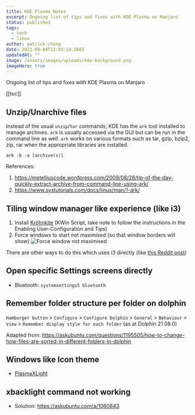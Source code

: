 ```yaml
---
title: KDE Plasma Notes
excerpt: Ongoing list of tips and fixes with KDE Plasma on Manjaro
status: published
tags:
  - tech
  - linux
author: patrick-chong
date: 2021-09-04T12:03:14.260Z
updatedAt: ""
image: /assets/images/uploads/kde-background.png
imageHero: true
---
```


Ongoing list of tips and fixes with KDE Plasma on Manjaro

[[toc]]

## Unzip/Unarchive files

Instead of the usual `unzip`/`tar` commands, KDE has the `ark` tool installed to manage archives. `ark` is usually accessed via the GUI but can be run in the command line as well. `ark` works on various formats such as tar, gzip, bzip2, zip, rar when the appropriate libraries are installed.

```shell
ark -b -a [archive(s)]
```

References:

1. https://metelliuscode.wordpress.com/2009/08/28/tip-of-the-day-quickly-extract-archive-from-command-line-using-ark/
2. https://www.systutorials.com/docs/linux/man/1-ark/

## Tiling window manager like experience (like i3)

1. Install [Kröhnkite](https://github.com/esjeon/krohnkite) (KWin Script, take note to follow the instructions in the Enabling User-Configuration and Tips)
2. Force windows to start not maximised (so that window borders will show)
   ![Force window not maximised](/assets/images/uploads/kde-force-not-maximised.png)

There are other ways to do this which uses i3 directly (like [this Reddit post](https://www.reddit.com/r/unixporn/comments/64mihc/i3_kde_plasma_a_match_made_in_heaven/))

## Open specific Settings screens directly

- Bluetooth: `systemsettings5 bluetooth`

## Remember folder structure per folder on dolphin

`Hamburger button` > `Configure` > `Configure Dolphin` > `General` > `Behaviour` > `View` > `Remember display style for each folder` (as at Dolphin 21.08.0)

Adapted from: https://askubuntu.com/questions/1195505/how-to-change-how-files-are-sorted-in-different-folders-in-dolphin

## Windows like Icon theme

- [PlasmaXLight](https://store.kde.org/p/1367155)

## xbacklight command not working

- Solution: https://askubuntu.com/a/1060843
